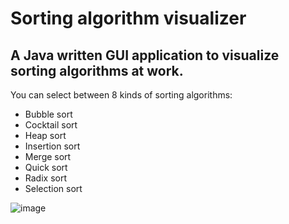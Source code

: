 # Sorting algorithm visualizer 

## A Java written GUI application to visualize sorting algorithms at work.  

You can select between 8 kinds of sorting algorithms:
* Bubble sort
* Cocktail sort
* Heap sort
* Insertion sort
* Merge sort
* Quick sort
* Radix sort
* Selection sort


![image](https://github.com/FilippoCavalieri/sorting-algorithm-visualizer/assets/102852466/92c0a246-1679-4100-85ea-43d5535b864c)


